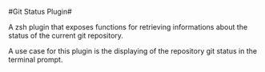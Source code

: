 
#Git Status Plugin#

A zsh plugin that exposes functions for retrieving informations about the
status of the current git repository.

A use case for this plugin is the displaying of the repository git status in
the terminal prompt.

